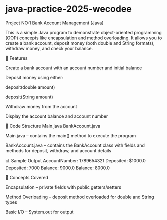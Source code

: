 # java-practice-2025-wecodee
Project NO:1 Bank Account Management (Java)

This is a simple Java program to demonstrate object-oriented programming (OOP) concepts like encapsulation and method overloading.
It allows you to create a bank account, deposit money (both double and String formats), withdraw money, and check your balance.

🚀 Features

Create a bank account with an account number and initial balance

Deposit money using either:

deposit(double amount)

deposit(String amount)

Withdraw money from the account

Display the account balance and account number

📝 Code Structure
Main.java
BankAccount.java


Main.java – contains the main() method to execute the program

BankAccount.java – contains the BankAccount class with fields and methods for deposit, withdraw, and account details

📊 Sample Output
AccountNumber: 1789654321
Deposited: $1000.0
Deposited: 7000
Balance: 9000.0
Balance: 8000.0

📝 Concepts Covered

Encapsulation – private fields with public getters/setters

Method Overloading – deposit method overloaded for double and String types

Basic I/O – System.out for output
